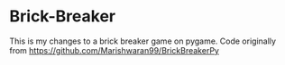 # Brick-Breaker
This is my changes to a brick breaker game on pygame.
Code originally from
https://github.com/Marishwaran99/BrickBreakerPy
